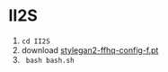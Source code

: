 # II2S

1. ```cd II2S```
2. download [stylegan2-ffhq-config-f.pt](https://drive.google.com/file/d/1rKxxPm4FHnna1E-D5fBsj5gjG0sWnodr/view?usp=sharing)
3. ``` bash bash.sh```
